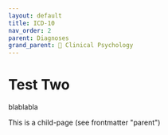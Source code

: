 ```yaml
---
layout: default
title: ICD-10
nav_order: 2
parent: Diagnoses
grand_parent: 📕 Clinical Psychology
---
```


# Test Two
blablabla

This is a child-page (see frontmatter "parent")